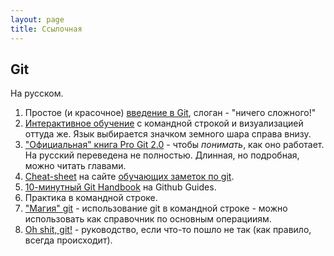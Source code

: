 ```yaml
---
layout: page
title: Ссылочная
---
```


## Git

На русском.

1. Простое (и красочное) [введение в Git](http://rogerdudler.github.io/git-guide/index.ru.html), слоган - "ничего сложного!"
2. [Интерактивное обучение](https://learngitbranching.js.org/)  с командной строкой и визуализацией оттуда же.
Язык выбирается значком земного шара справа внизу.
3. ["Официальная" книга Pro Git 2.0](https://git-scm.com/book/ru/v2) - чтобы _понимать_, как оно работает. На русский переведена не полностью. Длинная, но подробная, можно читать главами.
4. [Cheat-sheet](https://github.github.com/training-kit/downloads/ru/github-git-cheat-sheet/) на сайте [обучающих заметок по git](http://try.github.io/).
5. [10-минутный Git Handbook](https://guides.github.com/introduction/git-handbook/) на Github Guides.
6. Практика в командной строке.
7. ["Магия" git](https://habr.com/ru/post/60347/) - использование git в командной строке - можно использовать как справочник по основным операцииям.
8. [Oh shit, git!](http://ohshitgit.com/) - руководство, если что-то пошло не так (как правило, всегда происходит).

<!-- ### Github -->
